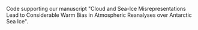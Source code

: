 Code supporting our manuscript "Cloud and Sea-Ice Misrepresentations Lead to Considerable Warm Bias in Atmospheric Reanalyses over Antarctic Sea Ice".
